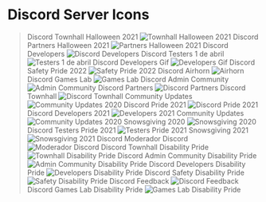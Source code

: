 # Discord Server Icons
> Discord Townhall Halloween 2021
> <img src="https://media.discordapp.net/attachments/985358572344983562/985358715429457930/Discord_Townhall_2021.png" alt="Townhall Halloween 2021" data-size="line"> 
> Discord Partners Halloween 2021
> <img src="https://media.discordapp.net/attachments/985358572344983562/985358826624663642/Discord_Partners.png" alt="Partners Halloween 2021" data-size="line">
> Discord Developers
> <img src="https://media.discordapp.net/attachments/985358572344983562/985358949756850196/6375907799aa6ff2499a1e729a594739.png" alt="Discord Developers" data-size="line">
> Discord Testers 1 de abril
> <img src="https://media.discordapp.net/attachments/985358572344983562/985359093961195570/66cac627fae2454bc684083af79c9d8a.png" alt="Testers 1 de abril" data-size="line">
> Discord Developers Gif
> <img src="https://media.discordapp.net/attachments/985358572344983562/985359196306423908/a_6375907799aa6ff2499a1e729a594739.gif" alt="Developers Gif" data-size="line"> 
> Discord Safety Pride 2022
> <img src="https://media.discordapp.net/attachments/985358572344983562/985359331782430760/a7744a33215a11066046b9a5dad78c1b_1.png" alt="Safety Pride 2022" data-size="line"> 
> Discord Airhorn
> <img src="https://media.discordapp.net/attachments/985358572344983562/985359491879034950/Discord_Airhorn.png" alt="Airhorn" data-size="line"> 
> Discord Games Lab
> <img src="https://media.discordapp.net/attachments/985358572344983562/985359587630776330/0d21db12172ea96d3f2b26926bfa719e.png" alt="Games Lab" data-size="line">
> Discord Admin Community
> <img src="https://media.discordapp.net/attachments/985358572344983562/985360440878063676/9a91fb6a6d85bbbe48fb9562d0ba8972_1.png" alt="Admin Community" data-size="line">
> Discord Partners
> <img src="https://media.discordapp.net/attachments/985358572344983562/985360470984781852/de8bd292add56f9defd8ef0decdfb655.png" alt="Discord Partners" data-size="line">
> Discord Townhall
> <img src="https://media.discordapp.net/attachments/985358572344983562/985360494258966558/5bfc99b06fa232da9a7c3fbaad0bd1ac.png" alt="Discord Townhall" data-size="line">
> Community Updates
> <img src="https://media.discordapp.net/attachments/989568365527986187/1004081422253961298/1659462028773.jpg" alt="Community Updates 2020" data-size="line">
> Discord Pride 2021
> <img src="https://media.discordapp.net/attachments/985358572344983562/985361395426144286/1bf4764387d4a59ccae8b5d286049e01.png" alt="Discord Pride 2021" data-size="line">
> Discord Developers 2021
> <img src="https://media.discordapp.net/attachments/989568365527986187/1004081421947772958/1659462028576.jpg" alt="Developers 2021" data-size="line">
> Community Updates
> <img src="https://media.discordapp.net/attachments/985358572344983562/985362149729779744/054cfceb3db4a9697225f6581ac5be59.png" alt="Community Updates 2020" data-size="line">
> Snowsgiving 2020
> <img src="https://media.discordapp.net/attachments/985358572344983562/985365547132788767/deb84cc70dc7d4ec1ef0a6fd005b0fa4.png" alt="Snowsgiving 2020" data-size="line">
> Discord Testers Pride 2021
> <img src="https://media.discordapp.net/attachments/985358572344983562/985370437569638431/output_7FEvcz.gif" alt="Testers Pride 2021" data-size="line">
> Snowsgiving 2021
> <img src="https://media.discordapp.net/attachments/985358572344983562/985581756101038080/45026f421054bdfca84fbc27fc24fb71.png" alt="Snowsgiving 2021" data-size="line">
> Discord Moderador Discord
> <img src="https://media.discordapp.net/attachments/985358572344983562/991815230097195118/unknown.png" alt="Moderador Discord" data-size="line">
> Discord Townhall Disability Pride
> <img src="https://media.discordapp.net/attachments/989568365527986187/1004088166095016026/1659463656514.png" alt="Townhall Disability Pride" data-size="line">
> Discord Admin Community Disability Pride
> <img src="https://media.discordapp.net/attachments/985358572344983562/994643276206461048/unknown.png" alt="Admin Community Disability Pride" data-size="line">
> Discord Developers Disability Pride
> <img src="https://media.discordapp.net/attachments/985358572344983562/994647450725916733/unknown.png" alt="Developers Disability Pride" data-size="line">
> Discord Safety Disability Pride
> <img src="https://media.discordapp.net/attachments/985358572344983562/994698931793567864/unknown.png" alt="Safety Disability Pride" data-size="line">
> Discord Feedback
> <img src="https://media.discordapp.net/attachments/985358572344983562/995406244565233736/d0064cf05f3b23be4e02f67830a48b6d.png" alt="Discord Feedback" data-size="line">
> Discord Games Lab Disability Pride
> <img src="https://media.discordapp.net/attachments/985358572344983562/996217610989477888/unknown.png" alt="Games Lab Disability Pride" data-size="line">
